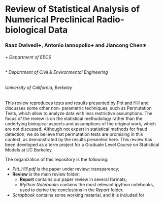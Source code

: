 # Review of Statistical Analysis of Numerical Preclinical Radio-biological Data
### Raaz Dwivedi+, Antonio Iannopollo+ and Jiancong Chen∗

###### \+ Department of EECS
###### \* Department of Civil & Environmental Engineering
###### University of California, Berkeley

This review reproduces tests and results presented by Pitt and Hill and discusses some other non- parametric techniques, such as Permutation Tests, which allow to analyze data with less restrictive assumptions. The focus of the review is on the statistical methodology rather than the underlying biological aspects and assumptions of the original work, which are not discussed. Although not expert in statistical methods for fraud detection, we do believe that permutation tests are promising in this context, as demonstrated by the results presented here.
This review has been developed as a term project for a Graduate Level Course on Statistical Models at UC Berkeley.

The organization of this repository is the following:
* *Pitt_Hill.pdf* is the paper under review; transparency;
* **Review** is the main review folder:
  * **Report** contains our paper review in several formats;
  * *IPython Notebooks* contains the most relevant ipython notebooks, used to derive the conclusions in the *Report* folder.
* *Scrapbook* contains some working material, and it is included for

